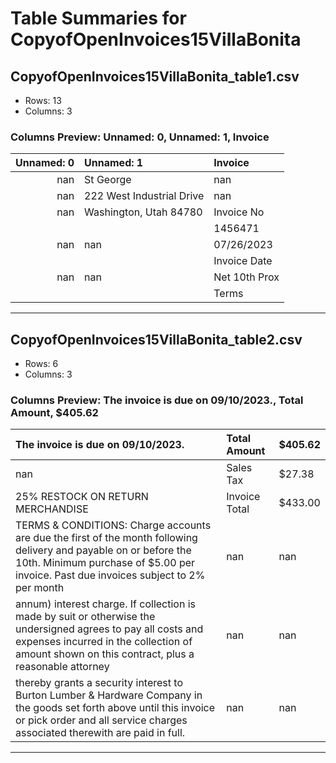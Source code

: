 # Table Summaries for CopyofOpenInvoices15VillaBonita

## CopyofOpenInvoices15VillaBonita_table1.csv
- Rows: 13
- Columns: 3
### Columns Preview: Unnamed: 0, Unnamed: 1, Invoice

|   Unnamed: 0 | Unnamed: 1                | Invoice       |
|-------------:|:--------------------------|:--------------|
|          nan | St George                 | nan           |
|          nan | 222 West Industrial Drive | nan           |
|          nan | Washington, Utah  84780   | Invoice No    |
|              |                           | 1456471       |
|          nan | nan                       | 07/26/2023    |
|              |                           | Invoice Date  |
|          nan | nan                       | Net 10th Prox |
|              |                           | Terms         |

---
## CopyofOpenInvoices15VillaBonita_table2.csv
- Rows: 6
- Columns: 3
### Columns Preview: The invoice is due on 09/10/2023., Total Amount, $405.62

| The invoice is due on 09/10/2023.                                                                                                                                                                                | Total Amount   | $405.62   |
|:-----------------------------------------------------------------------------------------------------------------------------------------------------------------------------------------------------------------|:---------------|:----------|
| nan                                                                                                                                                                                                              | Sales Tax      | $27.38    |
| 25% RESTOCK ON RETURN MERCHANDISE                                                                                                                                                                                | Invoice Total  | $433.00   |
| TERMS & CONDITIONS: Charge accounts are due the first of the month following delivery and payable on or before the 10th. Minimum purchase of  $5.00 per invoice. Past due invoices subject to 2% per month       | nan            | nan       |
| annum) interest charge. If collection is made by suit or otherwise the undersigned agrees to pay all costs and expenses incurred in the collection of  amount shown on this contract, plus a reasonable attorney | nan            | nan       |
| thereby grants a security interest to Burton Lumber & Hardware Company in the goods set forth above until this invoice or pick order and all service charges associated therewith are paid in full.              | nan            | nan       |

---